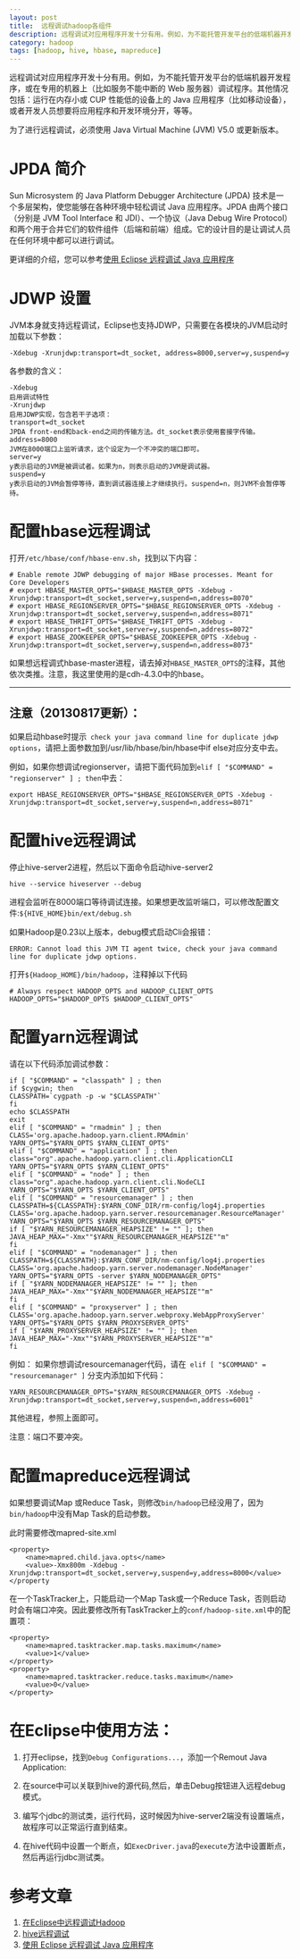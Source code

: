 ```yaml
---
layout: post
title:  远程调试hadoop各组件
description: 远程调试对应用程序开发十分有用。例如，为不能托管开发平台的低端机器开发程序，或在专用的机器上（比如服务不能中断的 Web 服务器）调试程序。其他情况包括：运行在内存小或 CUP 性能低的设备上的 Java 应用程序（比如移动设备），或者开发人员想要将应用程序和开发环境分开，等等。
category: hadoop
tags: [hadoop, hive, hbase, mapreduce]
---
```


远程调试对应用程序开发十分有用。例如，为不能托管开发平台的低端机器开发程序，或在专用的机器上（比如服务不能中断的 Web 服务器）调试程序。其他情况包括：运行在内存小或 CUP 性能低的设备上的 Java 应用程序（比如移动设备），或者开发人员想要将应用程序和开发环境分开，等等。

为了进行远程调试，必须使用 Java Virtual Machine (JVM) V5.0 或更新版本。

# JPDA 简介

Sun Microsystem 的 Java Platform Debugger Architecture (JPDA) 技术是一个多层架构，使您能够在各种环境中轻松调试 Java 应用程序。JPDA 由两个接口（分别是 JVM Tool Interface 和 JDI）、一个协议（Java Debug Wire Protocol）和两个用于合并它们的软件组件（后端和前端）组成。它的设计目的是让调试人员在任何环境中都可以进行调试。

<!-- more -->

更详细的介绍，您可以参考[使用 Eclipse 远程调试 Java 应用程序](http://www.ibm.com/developerworks/cn/opensource/os-eclipse-javadebug/)

# JDWP 设置

JVM本身就支持远程调试，Eclipse也支持JDWP，只需要在各模块的JVM启动时加载以下参数：

	-Xdebug -Xrunjdwp:transport=dt_socket, address=8000,server=y,suspend=y

 各参数的含义：

	-Xdebug
	启用调试特性
	-Xrunjdwp
	启用JDWP实现，包含若干子选项：
	transport=dt_socket
	JPDA front-end和back-end之间的传输方法。dt_socket表示使用套接字传输。
	address=8000
	JVM在8000端口上监听请求，这个设定为一个不冲突的端口即可。
	server=y
	y表示启动的JVM是被调试者。如果为n，则表示启动的JVM是调试器。
	suspend=y
	y表示启动的JVM会暂停等待，直到调试器连接上才继续执行。suspend=n，则JVM不会暂停等待。
 

# 配置hbase远程调试

打开`/etc/hbase/conf/hbase-env.sh`，找到以下内容：

	# Enable remote JDWP debugging of major HBase processes. Meant for Core Developers 
	# export HBASE_MASTER_OPTS="$HBASE_MASTER_OPTS -Xdebug -Xrunjdwp:transport=dt_socket,server=y,suspend=n,address=8070"
	# export HBASE_REGIONSERVER_OPTS="$HBASE_REGIONSERVER_OPTS -Xdebug -Xrunjdwp:transport=dt_socket,server=y,suspend=n,address=8071"
	# export HBASE_THRIFT_OPTS="$HBASE_THRIFT_OPTS -Xdebug -Xrunjdwp:transport=dt_socket,server=y,suspend=n,address=8072"
	# export HBASE_ZOOKEEPER_OPTS="$HBASE_ZOOKEEPER_OPTS -Xdebug -Xrunjdwp:transport=dt_socket,server=y,suspend=n,address=8073"

如果想远程调式hbase-master进程，请去掉对`HBASE_MASTER_OPTS`的注释，其他依次类推。注意，我这里使用的是cdh-4.3.0中的hbase。

---
## 注意（20130817更新）：
如果启动hbase时提示` check your java command line for duplicate jdwp options`，请把上面参数加到/usr/lib/hbase/bin/hbase中if else对应分支中去。

例如，如果你想调试regionserver，请把下面代码加到`elif [ "$COMMAND" = "regionserver" ] ; then`中去：

	export HBASE_REGIONSERVER_OPTS="$HBASE_REGIONSERVER_OPTS -Xdebug -Xrunjdwp:transport=dt_socket,server=y,suspend=n,address=8071"

# 配置hive远程调试

停止hive-server2进程，然后以下面命令启动hive-server2

	hive --service hiveserver --debug

进程会监听在8000端口等待调试连接。如果想更改监听端口，可以修改配置文件:`${HIVE_HOME}bin/ext/debug.sh`

如果Hadoop是0.23以上版本，debug模式启动Cli会报错：

	ERROR: Cannot load this JVM TI agent twice, check your java command line for duplicate jdwp options.

打开`${Hadoop_HOME}/bin/hadoop`，注释掉以下代码

	# Always respect HADOOP_OPTS and HADOOP_CLIENT_OPTS
	HADOOP_OPTS="$HADOOP_OPTS $HADOOP_CLIENT_OPTS"

# 配置yarn远程调试

请在以下代码添加调试参数：

	if [ "$COMMAND" = "classpath" ] ; then
	if $cygwin; then
	CLASSPATH=`cygpath -p -w "$CLASSPATH"`
	fi
	echo $CLASSPATH
	exit
	elif [ "$COMMAND" = "rmadmin" ] ; then
	CLASS='org.apache.hadoop.yarn.client.RMAdmin'
	YARN_OPTS="$YARN_OPTS $YARN_CLIENT_OPTS"
	elif [ "$COMMAND" = "application" ] ; then
	class="org".apache.hadoop.yarn.client.cli.ApplicationCLI
	YARN_OPTS="$YARN_OPTS $YARN_CLIENT_OPTS"
	elif [ "$COMMAND" = "node" ] ; then
	class="org".apache.hadoop.yarn.client.cli.NodeCLI
	YARN_OPTS="$YARN_OPTS $YARN_CLIENT_OPTS"
	elif [ "$COMMAND" = "resourcemanager" ] ; then
	CLASSPATH=${CLASSPATH}:$YARN_CONF_DIR/rm-config/log4j.properties
	CLASS='org.apache.hadoop.yarn.server.resourcemanager.ResourceManager'
	YARN_OPTS="$YARN_OPTS $YARN_RESOURCEMANAGER_OPTS"
	if [ "$YARN_RESOURCEMANAGER_HEAPSIZE" != "" ]; then
	JAVA_HEAP_MAX="-Xmx""$YARN_RESOURCEMANAGER_HEAPSIZE""m"
	fi
	elif [ "$COMMAND" = "nodemanager" ] ; then
	CLASSPATH=${CLASSPATH}:$YARN_CONF_DIR/nm-config/log4j.properties
	CLASS='org.apache.hadoop.yarn.server.nodemanager.NodeManager'
	YARN_OPTS="$YARN_OPTS -server $YARN_NODEMANAGER_OPTS"
	if [ "$YARN_NODEMANAGER_HEAPSIZE" != "" ]; then
	JAVA_HEAP_MAX="-Xmx""$YARN_NODEMANAGER_HEAPSIZE""m"
	fi
	elif [ "$COMMAND" = "proxyserver" ] ; then
	CLASS='org.apache.hadoop.yarn.server.webproxy.WebAppProxyServer'
	YARN_OPTS="$YARN_OPTS $YARN_PROXYSERVER_OPTS"
	if [ "$YARN_PROXYSERVER_HEAPSIZE" != "" ]; then
	JAVA_HEAP_MAX="-Xmx""$YARN_PROXYSERVER_HEAPSIZE""m"
	fi

例如：
如果你想调试resourcemanager代码，请在` elif [ "$COMMAND" = "resourcemanager" ]` 分支内添加如下代码：

	YARN_RESOURCEMANAGER_OPTS="$YARN_RESOURCEMANAGER_OPTS -Xdebug -Xrunjdwp:transport=dt_socket,server=y,suspend=n,address=6001"

其他进程，参照上面即可。

注意：端口不要冲突。


# 配置mapreduce远程调试
如果想要调试Map 或Reduce Task，则修改`bin/hadoop`已经没用了，因为`bin/hadoop`中没有Map Task的启动参数。

此时需要修改mapred-site.xml

	<property> 
		<name>mapred.child.java.opts</name> 
		<value>-Xmx800m -Xdebug -Xrunjdwp:transport=dt_socket,server=y,suspend=y,address=8000</value> 
	</property

在一个TaskTracker上，只能启动一个Map Task或一个Reduce Task，否则启动时会有端口冲突。因此要修改所有TaskTracker上的`conf/hadoop-site.xml`中的配置项：

	<property>
		<name>mapred.tasktracker.map.tasks.maximum</name>
		<value>1</value>
	</property>
	<property>
		<name>mapred.tasktracker.reduce.tasks.maximum</name>
		<value>0</value>
	</property>

# 在Eclipse中使用方法：

1. 打开eclipse，找到`Debug Configurations...`，添加一个Remout Java Application:

2. 在source中可以关联到hive的源代码,然后，单击Debug按钮进入远程debug模式。

3. 编写个jdbc的测试类，运行代码，这时候因为hive-server2端没有设置端点，故程序可以正常运行直到结束。

4. 在hive代码中设置一个断点，如`ExecDriver.java`的`execute`方法中设置断点，然后再运行jdbc测试类。


# 参考文章

1. [在Eclipse中远程调试Hadoop](http://zhangjie.me/eclipse-debug-hadoop/)
2. [hive远程调试](http://long-xie.iteye.com/blog/1779072)
3. [使用 Eclipse 远程调试 Java 应用程序](http://www.ibm.com/developerworks/cn/opensource/os-eclipse-javadebug/)

